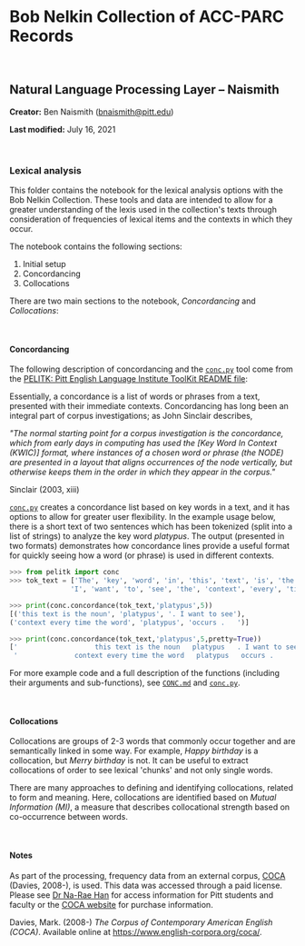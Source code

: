 # Bob Nelkin Collection of ACC-PARC Records

<br>

## Natural Language Processing Layer – Naismith

**Creator:** Ben Naismith (bnaismith@pitt.edu)  

**Last modified:** July 16, 2021

<br>

### Lexical analysis

This folder contains the notebook for the lexical analysis options with the Bob Nelkin Collection. These tools and data are intended to allow for a greater understanding of the lexis used in the collection's texts through consideration of frequencies of lexical items and the contexts in which they occur.

The notebook contains the following sections:

1. Initial setup
2. Concordancing
3. Collocations  

There are two main sections to the notebook, _Concordancing_ and _Collocations_:  

<br>

#### Concordancing

The following description of concordancing and the [`conc.py`](https://github.com/ELI-Data-Mining-Group/pelitk/blob/master/pelitk/conc.py) tool come from the [PELITK: Pitt English Language Institute ToolKit README file](https://github.com/ELI-Data-Mining-Group/pelitk):

Essentially, a concordance is a list of words or phrases from a text, presented with their immediate contexts. Concordancing has long been an integral part of corpus investigations; as John Sinclair describes,  

_"The normal starting point for a corpus investigation is the concordance, which from early days in computing has used the [Key Word In Context (KWIC)] format, where instances of a chosen word or phrase (the NODE) are presented in a layout that aligns occurrences of the node vertically, but otherwise keeps them in the order in which they appear in the corpus."_  

Sinclair (2003, xiii)  

[`conc.py`](https://github.com/ELI-Data-Mining-Group/pelitk/blob/master/pelitk/conc.py) creates a concordance list based on key words in a text, and it has options to allow for greater user flexibility. In the example usage below, there is a short text of two sentences which has been tokenized (split into a list of strings) to analyze the key word _platypus_. The output (presented in two formats) demonstrates how concordance lines provide a useful format for quickly seeing how a word (or phrase) is used in different contexts.


```python
>>> from pelitk import conc
>>> tok_text = ['The', 'key', 'word', 'in', 'this', 'text', 'is', 'the', 'noun', 'platypus', '.',
               'I', 'want', 'to', 'see', 'the', 'context', 'every', 'time', 'the', 'word', 'platypus', 'occurs', '.']

>>> print(conc.concordance(tok_text,'platypus',5))
[('this text is the noun', 'platypus', '. I want to see'),
('context every time the word', 'platypus', 'occurs .   ')]

>>> print(conc.concordance(tok_text,'platypus',5,pretty=True))
['                   this text is the noun   platypus   . I want to see                         ',
 '              context every time the word   platypus   occurs .                                ']
```

For more example code and a full description of the functions (including their arguments and sub-functions), see [`CONC.md`](https://github.com/ELI-Data-Mining-Group/pelitk/blob/master/docs/CONC.md) and [`conc.py`](https://github.com/ELI-Data-Mining-Group/pelitk/blob/master/pelitk/conc.py).

<br>

#### Collocations

Collocations are groups of 2-3 words that commonly occur together and are semantically linked in some way. For example, _Happy birthday_ is a collocation, but _Merry birthday_ is not. It can be useful to extract collocations of order to see lexical 'chunks' and not only single words.  

There are many approaches to defining and identifying collocations, related to form and meaning. Here, collocations are identified based on _Mutual Information (MI)_, a measure that describes collocational strength based on co-occurrence between words.

<br>

#### Notes

As part of the processing, frequency data from an external corpus, [COCA](https://www.english-corpora.org/coca/) (Davies, 2008-), is used. This data was accessed through a paid license. Please see [Dr Na-Rae Han](https://www.linguistics.pitt.edu/people/na-rae-han) for access information for Pitt students and faculty or the [COCA website](https://www.wordfrequency.info/purchase.asp) for purchase information.  

Davies, Mark. (2008-) _The Corpus of Contemporary American English (COCA)_. Available online at https://www.english-corpora.org/coca/.
